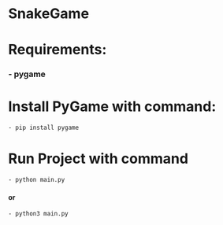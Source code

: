 # **SnakeGame**
# Requirements:
### - pygame
# Install PyGame with command:
`- pip install pygame`
# Run Project with command
`- python main.py`
#### or
`- python3 main.py`